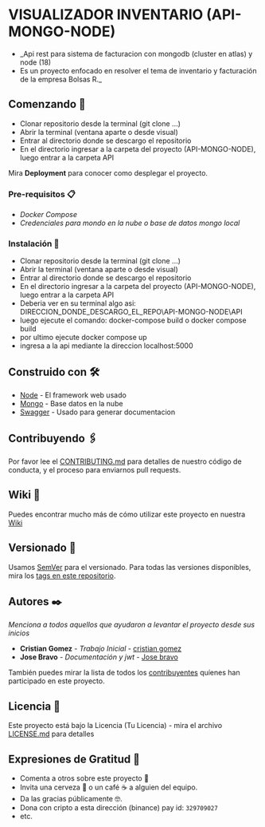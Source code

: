 # VISUALIZADOR INVENTARIO (API-MONGO-NODE)

* _Api rest para sistema de facturacion con mongodb (cluster en atlas) y node (18) 
*  Es un proyecto enfocado en resolver el tema de inventario y facturación de la empresa Bolsas R._

## Comenzando 🚀

   * Clonar repositorio desde la terminal (git clone ...) 
   * Abrir la terminal (ventana aparte o desde visual) 
   * Entrar al directorio donde se descargo el repositorio 
   * En el directorio ingresar a la carpeta del proyecto (API-MONGO-NODE), luego entrar a la carpeta API

Mira **Deployment** para conocer como desplegar el proyecto.


### Pre-requisitos 📋

* _Docker Compose_
* _Credenciales para mondo en la nube o base de datos mongo local_

### Instalación 🔧

  * Clonar repositorio desde la terminal (git clone ...) 
  * Abrir la terminal (ventana aparte o desde visual) 
  * Entrar al directorio donde se descargo el repositorio 
  * En el directorio ingresar a la carpeta del proyecto (API-MONGO-NODE), luego entrar a la carpeta API
  * Deberia ver en su terminal algo asi: DIRECCION_DONDE_DESCARGO_EL_REPO\API-MONGO-NODE\API 
  * luego ejecute el comando: docker-compose build o docker compose build 
  * por ultimo ejecute docker compose up
  * ingresa a la api mediante la direccion localhost:5000


## Construido con 🛠️

* [Node](http://www.nodejs.org) - El framework web usado
* [Mongo](https://mongodb.com) - Base datos en la nube
* [Swagger](https://swagger.io) - Usado para generar documentacion

## Contribuyendo 🖇️

Por favor lee el [CONTRIBUTING.md](https://gist.github.com/villanuevand/xxxxxx) para detalles de nuestro código de conducta, y el proceso para enviarnos pull requests.

## Wiki 📖

Puedes encontrar mucho más de cómo utilizar este proyecto en nuestra [Wiki](https://github.com/tu/proyecto/wiki)

## Versionado 📌

Usamos [SemVer](http://semver.org/) para el versionado. Para todas las versiones disponibles, mira los [tags en este repositorio](https://github.com/tu/proyecto/tags).

## Autores ✒️

_Menciona a todos aquellos que ayudaron a levantar el proyecto desde sus inicios_

* **Cristian Gomez** - *Trabajo Inicial* - [cristian gomez](https://github.com/ccgg1997)
* **Jose Bravo** - *Documentación y jwt* - [Jose bravo](#fulanito-de-tal)

También puedes mirar la lista de todos los [contribuyentes](https://github.com/your/project/contributors) quíenes han participado en este proyecto. 

## Licencia 📄

Este proyecto está bajo la Licencia (Tu Licencia) - mira el archivo [LICENSE.md](LICENSE.md) para detalles

## Expresiones de Gratitud 🎁

* Comenta a otros sobre este proyecto 📢
* Invita una cerveza 🍺 o un café ☕ a alguien del equipo. 
* Da las gracias públicamente 🤓.
* Dona con cripto a esta dirección (binance) pay id: `329709027`
* etc.
